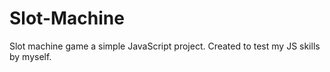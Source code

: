 # Slot-Machine

Slot machine game a simple JavaScript project. Created to test my JS skills by myself.
